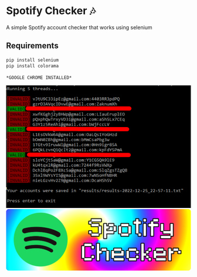 # Spotify Checker 🎶
A simple Spotify account checker that works using selenium

## Requirements
```
pip install selenium
pip install colorama

*GOOGLE CHROME INSTALLED*
```
<img src='img/console.png'>
<img src='img/spotify checker.png'>
